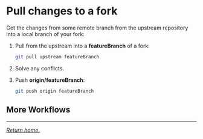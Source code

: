 # Pull changes to a fork

Get the changes from some remote branch from the upstream repository into a local branch of your fork:

1. Pull from the upstream into a **featureBranch** of a fork:

    ```bash
    git pull upstream featureBranch
    ```

1. Solve any conflicts.

1. Push **origin/featureBranch**:

    ```bash
    git push origin featureBranch
    ```

## More Workflows

***

*[Return home.](../README.md)*

